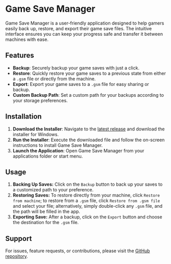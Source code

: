 # Game Save Manager

Game Save Manager is a user-friendly application designed to help gamers easily back up, restore, and export their game save files. The intuitive interface ensures you can keep your progress safe and transfer it between machines with ease.

## Features

- **Backup**: Securely backup your game saves with just a click.
- **Restore**: Quickly restore your game saves to a previous state from either a `.gsm` file or directly from the machine.
- **Export**: Export your game saves to a `.gsm` file for easy sharing or backup.
- **Custom Backup Path**: Set a custom path for your backups according to your storage preferences.

## Installation

1. **Download the Installer**: Navigate to the [latest release](https://github.com/dyang886/Game-Save-Manager/releases) and download the installer for Windows.
2. **Run the Installer**: Execute the downloaded file and follow the on-screen instructions to install Game Save Manager.
3. **Launch the Application**: Open Game Save Manager from your applications folder or start menu.

## Usage

1. **Backing Up Saves:** Click on the `Backup` button to back up your saves to a customized path to your preference.
2. **Restoring Saves:** To restore directly from your machine, click `Restore from machine`; to restore from a `.gsm` file, click `Restore from .gsm file` and select your file; alternatively, simply double-click any `.gsm` file, and the path will be filled in the app.
3. **Exporting Save:** After a backup, click on the `Export` button and choose the destination for the `.gsm` file.

## Support

For issues, feature requests, or contributions, please visit the [GitHub repository](https://github.com/dyang886/Game-Save-Manager).

